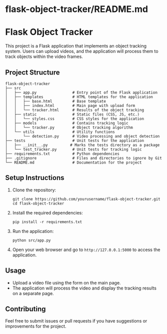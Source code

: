# flask-object-tracker/README.md

# Flask Object Tracker

This project is a Flask application that implements an object tracking system. Users can upload videos, and the application will process them to track objects within the video frames.

## Project Structure

```
flask-object-tracker
├── src
│   ├── app.py                # Entry point of the Flask application
│   ├── templates             # HTML templates for the application
│   │   ├── base.html         # Base template
│   │   ├── index.html        # Main page with upload form
│   │   └── tracker.html      # Results of the object tracking
│   ├── static                # Static files (CSS, JS, etc.)
│   │   └── styles.css        # CSS styles for the application
│   ├── models                # Contains tracking logic
│   │   └── tracker.py        # Object tracking algorithm
│   └── utils                 # Utility functions
│       └── detection.py      # Video processing and object detection
├── tests                     # Unit tests for the application
│   ├── __init__.py          # Marks the tests directory as a package
│   └── test_tracker.py       # Unit tests for tracking logic
├── requirements.txt          # Python dependencies
├── .gitignore                # Files and directories to ignore by Git
└── README.md                 # Documentation for the project
```

## Setup Instructions

1. Clone the repository:
   ```
   git clone https://github.com/yourusername/flask-object-tracker.git
   cd flask-object-tracker
   ```

2. Install the required dependencies:
   ```
   pip install -r requirements.txt
   ```

3. Run the application:
   ```
   python src/app.py
   ```

4. Open your web browser and go to `http://127.0.0.1:5000` to access the application.

## Usage

- Upload a video file using the form on the main page.
- The application will process the video and display the tracking results on a separate page.

## Contributing

Feel free to submit issues or pull requests if you have suggestions or improvements for the project.